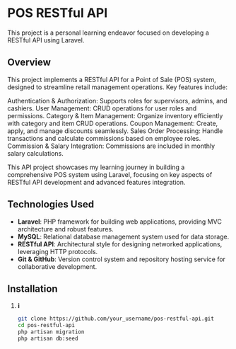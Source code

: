 # POS RESTful API

This project is a personal learning endeavor focused on developing a RESTful API using Laravel.

## Overview

This project implements a RESTful API for a Point of Sale (POS) system, designed to streamline retail management operations. Key features include:

Authentication & Authorization: Supports roles for supervisors, admins, and cashiers.
User Management: CRUD operations for user roles and permissions.
Category & Item Management: Organize inventory efficiently with category and item CRUD operations.
Coupon Management: Create, apply, and manage discounts seamlessly.
Sales Order Processing: Handle transactions and calculate commissions based on employee roles.
Commission & Salary Integration: Commissions are included in monthly salary calculations.

This API project showcases my learning journey in building a comprehensive POS system using Laravel, focusing on key aspects of RESTful API development and advanced features integration.




## Technologies Used

- **Laravel**: PHP framework for building web applications, providing MVC architecture and robust features.
- **MySQL**: Relational database management system used for data storage.
- **RESTful API**: Architectural style for designing networked applications, leveraging HTTP protocols.
- **Git & GitHub**: Version control system and repository hosting service for collaborative development.

## Installation

1. **i**
   ```bash
   git clone https://github.com/your_username/pos-restful-api.git
   cd pos-restful-api
   php artisan migration
   php artisan db:seed
